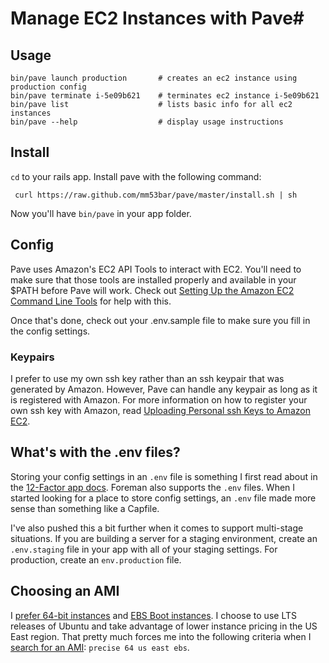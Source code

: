 # Manage EC2 Instances with Pave#

## Usage ##

    bin/pave launch production       # creates an ec2 instance using production config
    bin/pave terminate i-5e09b621    # terminates ec2 instance i-5e09b621
    bin/pave list                    # lists basic info for all ec2 instances
    bin/pave --help                  # display usage instructions

## Install ##

`cd` to your rails app. Install pave with the following command:

     curl https://raw.github.com/mm53bar/pave/master/install.sh | sh

Now you'll have `bin/pave` in your app folder.

## Config ##

Pave uses Amazon's EC2 API Tools to interact with EC2.  You'll need to make sure that those tools are installed properly and available in your $PATH before Pave will work.  Check out [Setting Up the Amazon EC2 Command Line Tools](http://docs.aws.amazon.com/AWSEC2/latest/UserGuide/SettingUp_CommandLine.html) for help with this.

Once that's done, check out your .env.sample file to make sure you fill in the config settings.

### Keypairs ###

I prefer to use my own ssh key rather than an ssh keypair that was generated by Amazon. However, Pave can handle any keypair as long as it is registered with Amazon. For more information on how to register your own ssh key with Amazon, read [Uploading Personal ssh Keys to Amazon EC2](http://alestic.com/2010/10/ec2-ssh-keys).

## What's with the .env files? ##

Storing your config settings in an `.env` file is something I first read about in the [12-Factor app docs](http://www.12factor.net/config). Foreman also supports the `.env` files. When I started looking for a place to store config settings, an `.env` file made more sense than something like a Capfile.

I've also pushed this a bit further when it comes to support multi-stage situations. If you are building a server for a staging environment, create an `.env.staging` file in your app with all of your staging settings. For production, create an `env.production` file.

## Choosing an AMI ##

I [prefer 64-bit instances](http://alestic.com/2012/03/ec2-64-bit) and [EBS Boot instances](http://alestic.com/2012/01/ec2-ebs-boot-recommended).  I choose to use LTS releases of Ubuntu and take advantage of lower instance pricing in the US East region.  That pretty much forces me into the following criteria when I [search for an AMI](http://cloud.ubuntu.com/ami/): `precise 64 us east ebs`.
